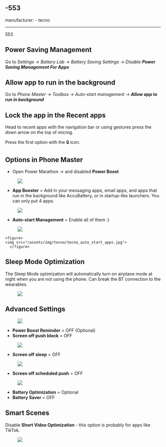 -553
--
manufacturer:
    - tecno

---
553
## Power Saving Management

Go to _Settings → Battery Lab → Battery Saving Settings → Disable **Power Saving Management For Apps**_

## Allow app to run in the background

Go to _Phone Master → Toolbox → Auto-start management → **Allow app to run in background**_

## Lock the app in the Recent apps

Head to recent apps with the navigation bar or using gestures press the down arrow on the top of microg.

Press the first option with the 🔒 icon.

## Options in Phone Master

* Open Power Marathon → and disabled **Power Boost**

<div class="img-block">
  <figure>
    <img src="/assets/img/tecno/tecno_power_boost.jpg">
      </figure>

</div>
  
* **App Booster** = Add in your messaging apps, email apps, and apps that run in the background like AccuBattery, or in startup-like launchers. You can only put 4 apps.

<div class="img-block">
  <figure>
    <img src="/assets/img/tecno/tecno_power_boost_apps.jpg">
      </figure>

</div>

* **Auto-start Management** = Enable all of them :)

<div class="img-block">
  <figure>
    <img src="/assets/img/tecno/tecno_auto_start.jpg">
      </figure>

    <figure>
    <img src="/assets/img/tecno/tecno_auto_start_apps.jpg">
      </figure>    

</div>  

## Sleep Mode Optimization 

The Sleep Mode optimization will automatically turn on airplane mode at night when you are not using the phone. Can break the BT connection to the wearables.

<div class="img-block">
  <figure>
    <img src="/assets/img/tecno/tecno_sleep_mode_optimization.jpg">
      </figure>

</div>

## Advanced Settings
 
<div class="img-block">
  <figure>
    <img src="/assets/img/tecno/tecno_advanced_settings.jpg">
      </figure>

</div>

* **Power Boost Reminder** = OFF (Optional)
* **Screen off push block** = OFF

<div class="img-block">
  <figure>
    <img src="/assets/img/tecno/tecno_screen_off_push.jpg">
      </figure>

</div>

* **Screen off sleep** = OFF

<div class="img-block">
  <figure>
    <img src="/assets/img/tecno/tecno_screen_off_sleep.jpg">
      </figure>

</div>
  
* **Screen off scheduled push** = OFF

<div class="img-block">
  <figure>
    <img src="/assets/img/tecno/tecno_screen_off_scheduled.jpg">
      </figure>

</div>
  
* **Battery Optimization** =  Optional
* **Battery Saver** = OFF
  
## Smart Scenes

Disable **Short Video Optimization** - this option is probably for apps like TikTok.

<div class="img-block">
  <figure>
    <img src="/assets/img/tecno/tecno_sleep_video.jpg">
      </figure>

</div>


